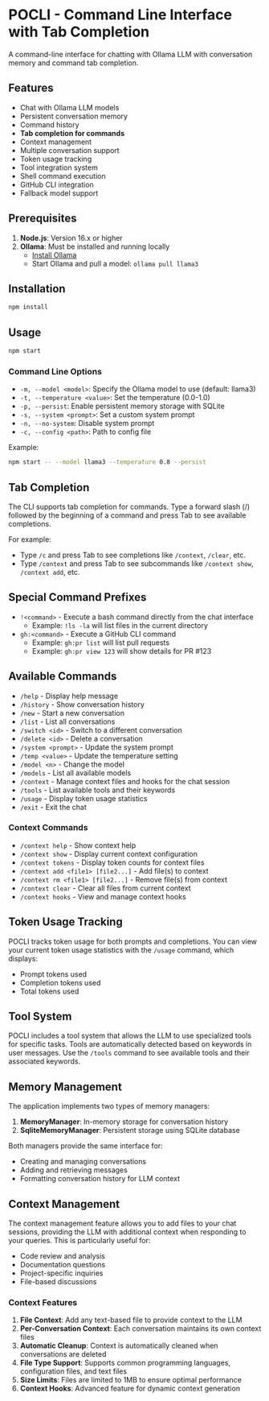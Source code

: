 # POCLI - Command Line Interface with Tab Completion

A command-line interface for chatting with Ollama LLM with conversation memory and command tab completion.

## Features

- Chat with Ollama LLM models
- Persistent conversation memory
- Command history
- **Tab completion for commands**
- Context management
- Multiple conversation support
- Token usage tracking
- Tool integration system
- Shell command execution
- GitHub CLI integration
- Fallback model support

## Prerequisites

1. **Node.js**: Version 16.x or higher
2. **Ollama**: Must be installed and running locally
   - [Install Ollama](https://ollama.ai/download)
   - Start Ollama and pull a model: `ollama pull llama3`

## Installation

```bash
npm install
```

## Usage

```bash
npm start
```

### Command Line Options

- `-m, --model <model>`: Specify the Ollama model to use (default: llama3)
- `-t, --temperature <value>`: Set the temperature (0.0-1.0)
- `-p, --persist`: Enable persistent memory storage with SQLite
- `-s, --system <prompt>`: Set a custom system prompt
- `-n, --no-system`: Disable system prompt
- `-c, --config <path>`: Path to config file

Example:
```bash
npm start -- --model llama3 --temperature 0.8 --persist
```

## Tab Completion

The CLI supports tab completion for commands. Type a forward slash (/) followed by the beginning of a command and press Tab to see available completions.

For example:
- Type `/c` and press Tab to see completions like `/context`, `/clear`, etc.
- Type `/context` and press Tab to see subcommands like `/context show`, `/context add`, etc.

## Special Command Prefixes

- `!<command>` - Execute a bash command directly from the chat interface
  - Example: `!ls -la` will list files in the current directory
- `gh:<command>` - Execute a GitHub CLI command
  - Example: `gh:pr list` will list pull requests
  - Example: `gh:pr view 123` will show details for PR #123

## Available Commands

- `/help` - Display help message
- `/history` - Show conversation history
- `/new` - Start a new conversation
- `/list` - List all conversations
- `/switch <id>` - Switch to a different conversation
- `/delete <id>` - Delete a conversation
- `/system <prompt>` - Update the system prompt
- `/temp <value>` - Update the temperature setting
- `/model <n>` - Change the model
- `/models` - List all available models
- `/context` - Manage context files and hooks for the chat session
- `/tools` - List available tools and their keywords
- `/usage` - Display token usage statistics
- `/exit` - Exit the chat

### Context Commands

- `/context help` - Show context help
- `/context show` - Display current context configuration
- `/context tokens` - Display token counts for context files
- `/context add <file1> [file2...]` - Add file(s) to context
- `/context rm <file1> [file2...]` - Remove file(s) from context
- `/context clear` - Clear all files from current context
- `/context hooks` - View and manage context hooks

## Token Usage Tracking

POCLI tracks token usage for both prompts and completions. You can view your current token usage statistics with the `/usage` command, which displays:

- Prompt tokens used
- Completion tokens used
- Total tokens used

## Tool System

POCLI includes a tool system that allows the LLM to use specialized tools for specific tasks. Tools are automatically detected based on keywords in user messages. Use the `/tools` command to see available tools and their associated keywords.

## Memory Management

The application implements two types of memory managers:

1. **MemoryManager**: In-memory storage for conversation history
2. **SqliteMemoryManager**: Persistent storage using SQLite database

Both managers provide the same interface for:
- Creating and managing conversations
- Adding and retrieving messages
- Formatting conversation history for LLM context

## Context Management

The context management feature allows you to add files to your chat sessions, providing the LLM with additional context when responding to your queries. This is particularly useful for:

- Code review and analysis
- Documentation questions
- Project-specific inquiries
- File-based discussions

### Context Features

1. **File Context**: Add any text-based file to provide context to the LLM
2. **Per-Conversation Context**: Each conversation maintains its own context files
3. **Automatic Cleanup**: Context is automatically cleaned when conversations are deleted
4. **File Type Support**: Supports common programming languages, configuration files, and text files
5. **Size Limits**: Files are limited to 1MB to ensure optimal performance
6. **Context Hooks**: Advanced feature for dynamic context generation
